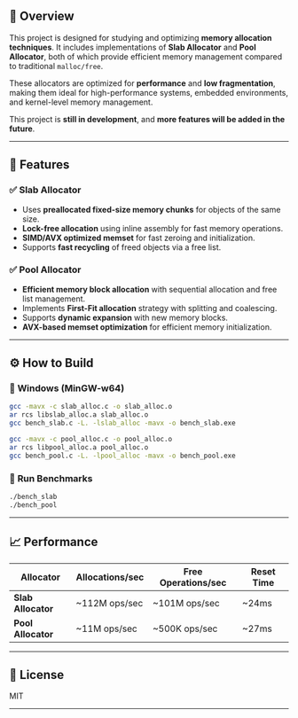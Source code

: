 ## 📌 Overview
This project is designed for studying and optimizing **memory allocation techniques**.
It includes implementations of **Slab Allocator** and **Pool Allocator**, both of which provide efficient memory management compared to traditional `malloc/free`.

These allocators are optimized for **performance** and **low fragmentation**, making them ideal for high-performance systems, embedded environments, and kernel-level memory management.

This project is **still in development**, and **more features will be added in the future**.

---

## 📂 Features
### ✅ **Slab Allocator**
- Uses **preallocated fixed-size memory chunks** for objects of the same size.
- **Lock-free allocation** using inline assembly for fast memory operations.
- **SIMD/AVX optimized memset** for fast zeroing and initialization.
- Supports **fast recycling** of freed objects via a free list.

### ✅ **Pool Allocator**
- **Efficient memory block allocation** with sequential allocation and free list management.
- Implements **First-Fit allocation** strategy with splitting and coalescing.
- Supports **dynamic expansion** with new memory blocks.
- **AVX-based memset optimization** for efficient memory initialization.

---

## ⚙️ How to Build
### 🔹 **Windows (MinGW-w64)**
```sh
gcc -mavx -c slab_alloc.c -o slab_alloc.o
ar rcs libslab_alloc.a slab_alloc.o
gcc bench_slab.c -L. -lslab_alloc -mavx -o bench_slab.exe
```
```sh
gcc -mavx -c pool_alloc.c -o pool_alloc.o
ar rcs libpool_alloc.a pool_alloc.o
gcc bench_pool.c -L. -lpool_alloc -mavx -o bench_pool.exe
```

### 🔹 **Run Benchmarks**
```sh
./bench_slab
./bench_pool
```

---

## 📈 Performance
| Allocator        | Allocations/sec | Free Operations/sec | Reset Time |
|-----------------|----------------|---------------------|------------|
| **Slab Allocator** | ~112M ops/sec  | ~101M ops/sec       | ~24ms      |
| **Pool Allocator** | ~11M ops/sec   | ~500K ops/sec       | ~27ms      |

---

## 📜 License
MIT

---